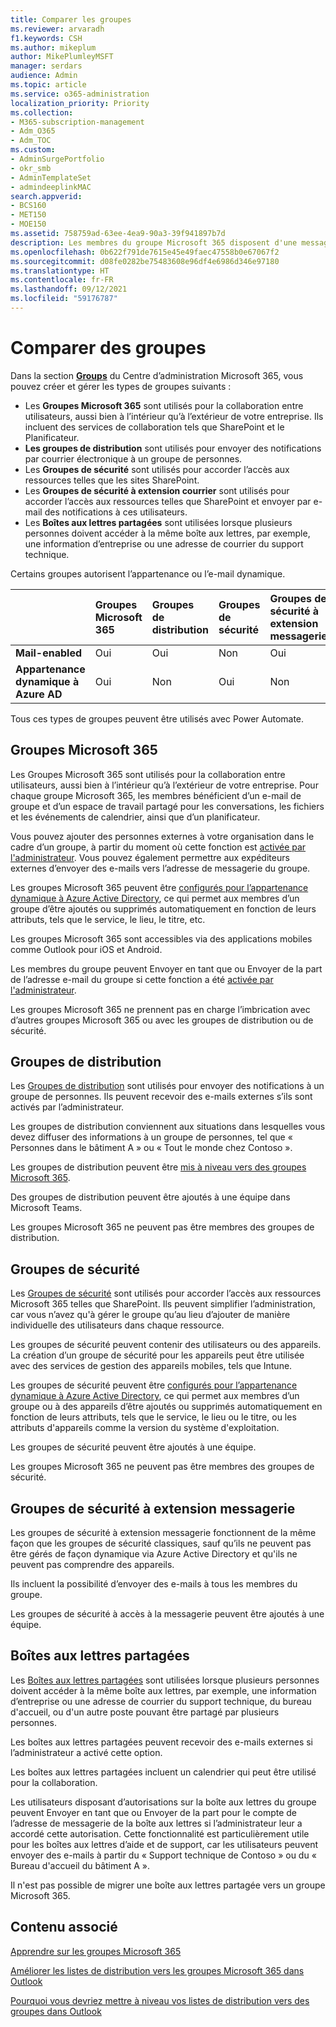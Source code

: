 ```yaml
---
title: Comparer les groupes
ms.reviewer: arvaradh
f1.keywords: CSH
ms.author: mikeplum
author: MikePlumleyMSFT
manager: serdars
audience: Admin
ms.topic: article
ms.service: o365-administration
localization_priority: Priority
ms.collection:
- M365-subscription-management
- Adm_O365
- Adm_TOC
ms.custom:
- AdminSurgePortfolio
- okr_smb
- AdminTemplateSet
- admindeeplinkMAC
search.appverid:
- BCS160
- MET150
- MOE150
ms.assetid: 758759ad-63ee-4ea9-90a3-39f941897b7d
description: Les membres du groupe Microsoft 365 disposent d'une messagerie de groupe et d'un espace de travail partagé pour les conversations, les fichiers et les événements du calendrier, du flux et du planificateur.
ms.openlocfilehash: 0b622f791de7615e45e49faec47558b0e67067f2
ms.sourcegitcommit: d08fe0282be75483608e96df4e6986d346e97180
ms.translationtype: HT
ms.contentlocale: fr-FR
ms.lasthandoff: 09/12/2021
ms.locfileid: "59176787"
---
```

# <a name="compare-groups"></a>Comparer des groupes

Dans la section <a href="https://go.microsoft.com/fwlink/p/?linkid=2052855" target="_blank">**Groups**</a> du Centre d’administration Microsoft 365, vous pouvez créer et gérer les types de groupes suivants : 

- Les **Groupes Microsoft 365** sont utilisés pour la collaboration entre utilisateurs, aussi bien à l’intérieur qu’à l’extérieur de votre entreprise. Ils incluent des services de collaboration tels que SharePoint et le Planificateur.
- **Les groupes de distribution** sont utilisés pour envoyer des notifications par courrier électronique à un groupe de personnes.
- Les **Groupes de sécurité** sont utilisés pour accorder l’accès aux ressources telles que les sites SharePoint.
- Les **Groupes de sécurité à extension courrier** sont utilisés pour accorder l’accès aux ressources telles que SharePoint et envoyer par e-mail des notifications à ces utilisateurs.
- Les **Boîtes aux lettres partagées** sont utilisées lorsque plusieurs personnes doivent accéder à la même boîte aux lettres, par exemple, une information d’entreprise ou une adresse de courrier du support technique.

Certains groupes autorisent l’appartenance ou l’e-mail dynamique.

||Groupes Microsoft 365|Groupes de distribution|Groupes de sécurité|Groupes de sécurité à extension messagerie|Boîtes aux lettres partagées|
|:----|:----|:----|:----|:----|:----|
|**Mail-enabled**|Oui|Oui|Non|Oui|Oui|
|**Appartenance dynamique à Azure AD**|Oui|Non|Oui|Non|Non|

Tous ces types de groupes peuvent être utilisés avec Power Automate.

## <a name="microsoft-365-groups"></a>Groupes Microsoft 365

Les Groupes Microsoft 365 sont utilisés pour la collaboration entre utilisateurs, aussi bien à l’intérieur qu’à l’extérieur de votre entreprise. Pour chaque groupe Microsoft 365, les membres bénéficient d’un e-mail de groupe et d’un espace de travail partagé pour les conversations, les fichiers et les événements de calendrier, ainsi que d’un planificateur.

Vous pouvez ajouter des personnes externes à votre organisation dans le cadre d’un groupe, à partir du moment où cette fonction est [activée par l'administrateur](manage-guest-access-in-groups.md). Vous pouvez également permettre aux expéditeurs externes d’envoyer des e-mails vers l’adresse de messagerie du groupe.

Les groupes Microsoft 365 peuvent être [configurés pour l’appartenance dynamique à Azure Active Directory](/azure/active-directory/users-groups-roles/groups-change-type), ce qui permet aux membres d’un groupe d’être ajoutés ou supprimés automatiquement en fonction de leurs attributs, tels que le service, le lieu, le titre, etc.

Les groupes Microsoft 365 sont accessibles via des applications mobiles comme Outlook pour iOS et Android.

Les membres du groupe peuvent Envoyer en tant que ou Envoyer de la part de l’adresse e-mail du groupe si cette fonction a été [activée par l'administrateur](../../solutions/allow-members-to-send-as-or-send-on-behalf-of-group.md).

Les groupes Microsoft 365 ne prennent pas en charge l’imbrication avec d’autres groupes Microsoft 365 ou avec les groupes de distribution ou de sécurité.

## <a name="distribution-groups"></a>Groupes de distribution

Les [Groupes de distribution](/exchange/recipients-in-exchange-online/manage-distribution-groups/manage-distribution-groups) sont utilisés pour envoyer des notifications à un groupe de personnes. Ils peuvent recevoir des e-mails externes s’ils sont activés par l’administrateur.

Les groupes de distribution conviennent aux situations dans lesquelles vous devez diffuser des informations à un groupe de personnes, tel que « Personnes dans le bâtiment A » ou « Tout le monde chez Contoso ».

Les groupes de distribution peuvent être [mis à niveau vers des groupes Microsoft 365](../manage/upgrade-distribution-lists.md).

Des groupes de distribution peuvent être ajoutés à une équipe dans Microsoft Teams.

Les groupes Microsoft 365 ne peuvent pas être membres des groupes de distribution.

## <a name="security-groups"></a>Groupes de sécurité

Les [Groupes de sécurité](../email/create-edit-or-delete-a-security-group.md) sont utilisés pour accorder l’accès aux ressources Microsoft 365 telles que SharePoint. Ils peuvent simplifier l’administration, car vous n’avez qu'à gérer le groupe qu’au lieu d’ajouter de manière individuelle des utilisateurs dans chaque ressource.

Les groupes de sécurité peuvent contenir des utilisateurs ou des appareils. La création d’un groupe de sécurité pour les appareils peut être utilisée avec des services de gestion des appareils mobiles, tels que Intune.

Les groupes de sécurité peuvent être [configurés pour l’appartenance dynamique à Azure Active Directory](/azure/active-directory/users-groups-roles/groups-change-type), ce qui permet aux membres d’un groupe ou à des appareils d’être ajoutés ou supprimés automatiquement en fonction de leurs attributs, tels que le service, le lieu ou le titre, ou les attributs d'appareils comme la version du système d'exploitation.

Les groupes de sécurité peuvent être ajoutés à une équipe.

Les groupes Microsoft 365 ne peuvent pas être membres des groupes de sécurité.

## <a name="mail-enabled-security-groups"></a>Groupes de sécurité à extension messagerie

Les groupes de sécurité à extension messagerie fonctionnent de la même façon que les groupes de sécurité classiques, sauf qu’ils ne peuvent pas être gérés de façon dynamique via Azure Active Directory et qu'ils ne peuvent pas comprendre des appareils.

Ils incluent la possibilité d’envoyer des e-mails à tous les membres du groupe.

Les groupes de sécurité à accès à la messagerie peuvent être ajoutés à une équipe.

## <a name="shared-mailboxes"></a>Boîtes aux lettres partagées

Les [Boîtes aux lettres partagées](../email/create-a-shared-mailbox.md) sont utilisées lorsque plusieurs personnes doivent accéder à la même boîte aux lettres, par exemple, une information d’entreprise ou une adresse de courrier du support technique, du bureau d'accueil, ou d'un autre poste pouvant être partagé par plusieurs personnes.

Les boîtes aux lettres partagées peuvent recevoir des e-mails externes si l’administrateur a activé cette option.

Les boîtes aux lettres partagées incluent un calendrier qui peut être utilisé pour la collaboration.

Les utilisateurs disposant d’autorisations sur la boîte aux lettres du groupe peuvent Envoyer en tant que ou Envoyer de la part pour le compte de l’adresse de messagerie de la boîte aux lettres si l’administrateur leur a accordé cette autorisation. Cette fonctionnalité est particulièrement utile pour les boîtes aux lettres d’aide et de support, car les utilisateurs peuvent envoyer des e-mails à partir du « Support technique de Contoso » ou du « Bureau d'accueil du bâtiment A ».

Il n'est pas possible de migrer une boîte aux lettres partagée vers un groupe Microsoft 365. 

## <a name="related-content"></a>Contenu associé

[Apprendre sur les groupes Microsoft 365](https://support.microsoft.com/office/b565caa1-5c40-40ef-9915-60fdb2d97fa2)

[Améliorer les listes de distribution vers les groupes Microsoft 365 dans Outlook](/microsoft-365/admin/manage/upgrade-distribution-lists)

[Pourquoi vous devriez mettre à niveau vos listes de distribution vers des groupes dans Outlook](https://support.microsoft.com/office/7fb3d880-593b-4909-aafa-950dd50ce188)
